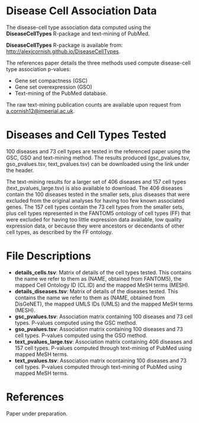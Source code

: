 Disease Cell Association Data
===

The disease-cell type association data computed using the **DiseaseCellTypes** R-package and text-mining of PubMed. 

**DiseaseCellTypes** R-package is available from: http://alexjcornish.github.io/DiseaseCellTypes.

The references paper details the three methods used compute disease-cell type association p-values:
- Gene set compactness (GSC)
- Gene set overexpression (GSO)
- Text-mining of the PubMed database. 

The raw text-mining publication counts are available upon request from a.cornish12@imperial.ac.uk.


Diseases and Cell Types Tested
===========

100 diseases and 73 cell types are tested  in the referenced paper using the GSC, GSO and text-mining method. The results produced (gsc_pvalues.tsv, gso_pvalues.tsv, text_pvalues.tsv) can be downloaded using the link under the header. 

The text-mining results for a larger set of 406 diseases and 157 cell types (text_pvalues_large.tsv) is also available to download. The 406 diseases contain the 100 diseases tested in the smaller sets, plus diseases that were excluded from the original analyses for having too few known associated genes. The 157 cell types contain the 73 cell types from the smaller sets, plus cell types represented in the FANTOM5 ontology of cell types (FF) that were excluded for having too little expression data available, low quality expression data, or because they were ancestors or decendants of other cell types, as described by the FF ontology. 


File Descriptions
===========

- **details_cells.tsv**: Matrix of details of the cell types tested. This contains the name we refer to them as (NAME, obtained from FANTOM5), the mapped Cell Ontology ID (CL.ID) and the mapped MeSH terms (MESH). 
- **details_diseases.tsv**: Matrix of details of the diseases tested. This contains the name we refer to them as (NAME, obtained from DisGeNET), the mapped UMLS IDs (UMLS) and the mapped MeSH terms (MESH). 
- **gsc_pvalues.tsv**: Association matrix containing 100 diseases and 73 cell types. P-values computed using the GSC method. 
- **gso_pvalues.tsv**: Association matrix containing 100 diseases and 73 cell types. P-values computed using the GSO method. 
- **text_pvalues_large.tsv**: Association matrix containing 406 diseases and 157 cell types. P-values computed through text-mining of PubMed using mapped MeSH terms.
- **text_pvalues.tsv**: Association matrix ocontaining 100 diseases and 73 cell types. P-values computed through text-mining of PubMed using mapped MeSH terms.


References
===========

Paper under preparation.
